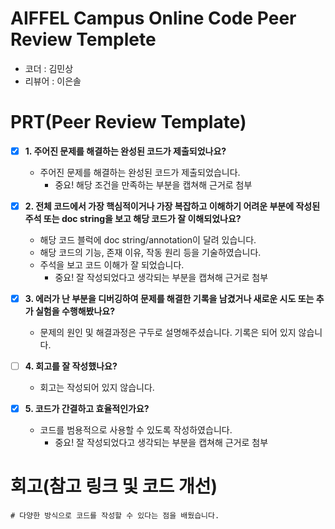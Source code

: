 # AIFFEL Campus Online Code Peer Review Templete
- 코더 : 김민상
- 리뷰어 : 이은솔


# PRT(Peer Review Template)
- [x]  **1. 주어진 문제를 해결하는 완성된 코드가 제출되었나요?**
    - 주어진 문제를 해결하는 완성된 코드가 제출되었습니다.
        - 중요! 해당 조건을 만족하는 부분을 캡쳐해 근거로 첨부
    
- [x]  **2. 전체 코드에서 가장 핵심적이거나 가장 복잡하고 이해하기 어려운 부분에 작성된 
주석 또는 doc string을 보고 해당 코드가 잘 이해되었나요?**
    - 해당 코드 블럭에 doc string/annotation이 달려 있습니다.
    - 해당 코드의 기능, 존재 이유, 작동 원리 등을 기술하였습니다.
    - 주석을 보고 코드 이해가 잘 되었습니다.
        - 중요! 잘 작성되었다고 생각되는 부분을 캡쳐해 근거로 첨부
        
- [x]  **3. 에러가 난 부분을 디버깅하여 문제를 해결한 기록을 남겼거나
새로운 시도 또는 추가 실험을 수행해봤나요?**
    - 문제의 원인 및 해결과정은 구두로 설명해주셨습니다. 기록은 되어 있지 않습니다.
        
- [ ]  **4. 회고를 잘 작성했나요?**
    - 회고는 작성되어 있지 않습니다.
        
- [x]  **5. 코드가 간결하고 효율적인가요?**
    - 코드를 범용적으로 사용할 수 있도록 작성하였습니다.
        - 중요! 잘 작성되었다고 생각되는 부분을 캡쳐해 근거로 첨부


# 회고(참고 링크 및 코드 개선)
```
# 다양한 방식으로 코드를 작성할 수 있다는 점을 배웠습니다.

```

